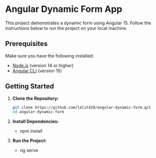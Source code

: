 # Angular Dynamic Form App

This project demonstrates a dynamic form using Angular 15. Follow the instructions below to run the project on your local machine.

## Prerequisites

Make sure you have the following installed:
- [Node.js](https://nodejs.org/) (version 14 or higher)
- [Angular CLI](https://angular.io/cli) (version 15)

## Getting Started

1. **Clone the Repository:**
   ```bash
   git clone https://github.com/lalit420/angular-dynamic-form.git
   cd angular-dynamic-form

2. **Install Dependencies:**
   - npm install

3. **Run the Project:**
   - ng serve
